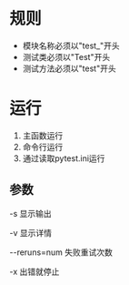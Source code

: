 # 规则

- 模块名称必须以"test_"开头
- 测试类必须以"Test"开头
- 测试方法必须以"test"开头



# 运行

1. 主函数运行
2. 命令行运行
3. 通过读取pytest.ini运行

## 参数

-s 显示输出

-v 显示详情

--reruns=num 失败重试次数

-x 出错就停止



